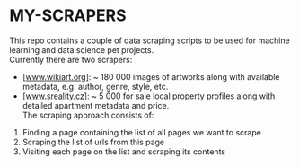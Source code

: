 # MY-SCRAPERS
This repo contains a couple of data scraping scripts to be used for machine learning and data science pet projects. <br>
Currently there are two scrapers:
- [www.wikiart.org]: ~ 180 000 images of artworks along with available metadata, e.g. author, genre, style, etc.
- [www.sreality.cz]: ~ 5 000 for sale local property profiles along with detailed apartment metadata and price.<br>
The scraping approach consists of:
1. Finding a page containing the list of all pages we want to scrape
2. Scraping the list of urls from this page
3. Visiting each page on the list and scraping its contents